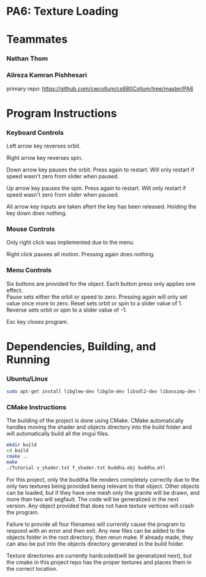 # PA6: Texture Loading

# Teammates
### Nathan Thom
### Alireza Kamran Pishhesari
primary repo: https://github.com/cwcollum/cs680Collum/tree/master/PA6

# Program Instructions
### Keyboard Controls
Left arrow key reverses orbit.

Right arrow key reverses spin.

Down arrow key pauses the orbit.  Press again to restart.  Will only restart if speed wasn't zero from slider when paused.

Up arrow key pauses the spin.  Press again to restart.  Will only restart if speed wasn't zero from slider when paused.

All arrow key inputs are taken aftert the key has been released.  Holding the key down does nothing.

### Mouse Controls
Only right click was implemented due to the menu

Right click pauses all motion.  Pressing again does nothing.

### Menu Controls
Six buttons are provided for the object.  Each button press only applies one effect.  
Pause sets either the orbit or speed to zero.  Pressing again will only set value once more to zero.
Reset sets orbit or spin to a slider value of 1.
Reverse sets orbit or spin to a slider value of -1.

Esc key closes program.

# Dependencies, Building, and Running

### Ubuntu/Linux
```bash
sudo apt-get install libglew-dev libglm-dev libsdl2-dev libassimp-dev libmagick++-dev
```

### CMake Instructions
The building of the project is done using CMake.  CMake automatically handles moving the shader and objects directory into the build folder and will automatically build all the imgui files.

```bash
mkdir build
cd build
cmake ..
make
./Tutorial v_shader.txt f_shader.txt buddha.obj buddha.mtl
```

For this project, only the buddha file renders completely correctly due to the only two textures being provided being relevant to that object.  Other objects can be loaded, but if they have one mesh only the granite will be drawn, and more than two will segfault.  The code will be generalized in the next version.  Any object provided that does not have texture vertices will crash the program.

Failure to provide all four filenames will currently cause the program to respond with an error and then exit.  Any new files can be added to the objects folder in the root directory, then rerun make.  If already made, they can also be put into the objects directory generated in the build folder.

Texture directories are currently hardcoded(will be generalized next), but the cmake in this project repo has the proper textures and places them in the correct location.
